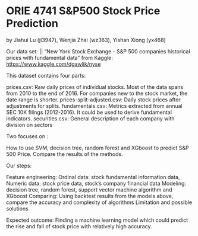 # ORIE 4741 S&P500 Stock Price Prediction
by Jiahui Lu (jl3947), Wenjia Zhai (wz363), Yishan Xiong (yx468)

Our data set: ||
“New York Stock Exchange - S&P 500 companies historical prices with fundamental data” from Kaggle: https://www.kaggle.com/dgawlik/nyse

This dataset contains four parts:

prices.csv: Raw daily prices of individual stocks. Most of the data spans from 2010 to the end of 2016. For companies new to the stock market, the date range is shorter.
prices-split-adjusted.csv: Daily stock prices after adjustments for splits.
fundamentals.csv: Metrics extracted from annual SEC 10K filings (2012-2016). It could be used to derive fundamental indicators.
securities.csv: General description of each company with division on sectors

Two focuses on : 

 How to use SVM, decision tree, random forest and XGboost to predict S&P 500 Price.
 Compare the results of the methods.

Our steps: 

Feature engineering: Ordinal data: stock fundamental information data, Numeric data: stock price data, stock’s company financial data
Modeling: decision tree, random forest, support vector machine algorithm and XGboost
Comparing: Using backtest results from the models above, compare the accuracy and complexity of algorithms 
Limitation and possible solutions

Expected outcome:
	Finding a machine learning model which could predict the rise and fall of stock price  with relatively high accuracy.

